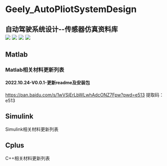 # Geely_AutoPliotSystemDesign  
自动驾驶系统设计--传感器仿真资料库  
![](https://img.shields.io/badge/Lincense-Matlab-red)
![](https://img.shields.io/badge/Lincense-CPlus-red)
![](https://img.shields.io/badge/moduel-Simulink-blue)
![](https://img.shields.io/badge/Part-SystemDesign-green)  
-------------------------------------------------------------------------------------------------------------------------------  
## Matlab  
### Matlab相关材料更新列表  
#### 2022.10.24-V0.0.1-更新readme及安装包  
https://pan.baidu.com/s/1wVSjErLbWLwhAdcONZ7Fpw?pwd=e513  提取码：e513  
## Simulink  
Simulink相关材料更新列表
## Cplus
C++相关材料更新列表
